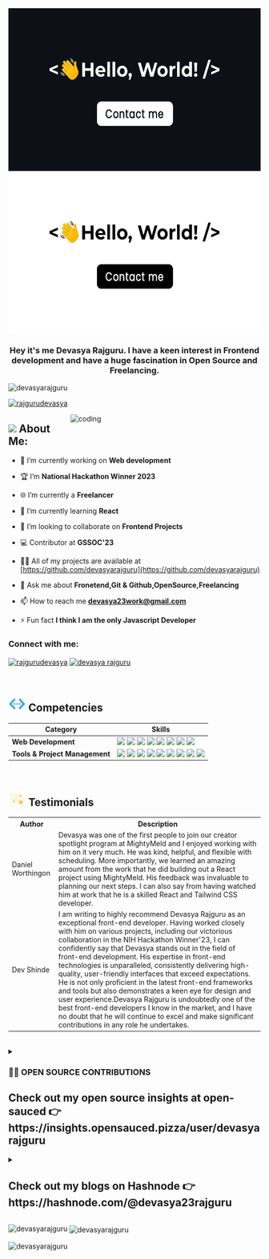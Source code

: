 <div align="center">
<img src="https://raw.githubusercontent.com/viveksati5143/viveksati5143/main/headergitdark.gif#gh-dark-mode-only" align="center" height="325" />
<img src="https://raw.githubusercontent.com/viveksati5143/viveksati5143/main/headergitlight.gif#gh-light-mode-only" align="center" height="325" />
</div> 

<h3 align="center">Hey it's me Devasya Rajguru. I have a keen interest in Frontend development and have a huge fascination in Open Source and Freelancing.</h3>
 
<p align="left"> <img src="https://komarev.com/ghpvc/?username=devasyarajguru&label=Profile%20views&color=0e75b6&style=flat" alt="devasyarajguru" /> </p>

<p align="left"> <a href="https://twitter.com/rajgurudevasya" target="blank"><img src="https://img.shields.io/twitter/follow/rajgurudevasya?logo=twitter&style=for-the-badge" alt="rajgurudevasya" /></a> </p>

<img align="right" alt="coding" width="380" src="https://i.pinimg.com/originals/e4/26/70/e426702edf874b181aced1e2fa5c6cde.gif"/>


## <img src="https://media.giphy.com/media/WUlplcMpOCEmTGBtBW/giphy.gif" width="40"> **About Me:**

- 🔭 I’m currently working on **Web development**

- 🏆 I’m **National Hackathon Winner 2023**

- 🌐 I’m  currently a **Freelancer**

- 🌱 I’m currently learning **React**

- 👯 I’m looking to collaborate on **Frontend Projects**

-  💻 Contributor at <strong>GSSOC'23</strong>

- 👨‍💻 All of my projects are available at [https://github.com/devasyarajguru](https://github.com/devasyarajguru)

- 💬 Ask me about **Fronetend,Git & Github,OpenSource,Freelancing**

- 📫 How to reach me **devasya23work@gmail.com**

- ⚡ Fun fact **I think I am the only Javascript Developer**

<h3 align="left">Connect with me:</h3>
<p align="left">
<a href="https://twitter.com/rajgurudevasya" target="blank"><img align="center" src="https://raw.githubusercontent.com/rahuldkjain/github-profile-readme-generator/master/src/images/icons/Social/twitter.svg" alt="rajgurudevasya" height="30" width="40" /></a>
<a href="https://linkedin.com/in/devasya rajguru" target="blank"><img align="center" src="https://raw.githubusercontent.com/rahuldkjain/github-profile-readme-generator/master/src/images/icons/Social/linked-in-alt.svg" alt="devasya rajguru" height="30" width="40" /></a>
</p>

<img src="https://www.animatedimages.org/data/media/562/animated-line-image-0111.gif" width="1000" height="2" />

<!---------------------------------Frameworks, Languages & Other Tools ------------------------------------->        
        
## <img src="https://github.com/gurjeetsinghvirdee/gurjeetsinghvirdee/blob/main/assets/skills.gif" width="35" height="30" /> Competencies

| Category        | Skills        |
|-----------------|---------------|
| **Web Development** | <img src="https://img.shields.io/badge/HTML5-E34F26?style=for-the-badge&logo=html5&logoColor=white" /> <img src="https://img.shields.io/badge/JavaScript-323330?style=for-the-badge&logo=javascript&logoColor=F7DF1E"/> <img src="https://img.shields.io/badge/React-20232A?style=for-the-badge&logo=react&logoColor=61DAFB"/> <img src="https://img.shields.io/badge/CSS3-1572B6?style=for-the-badge&logo=css3&logoColor=white" /> <img src="https://img.shields.io/badge/Tailwind_CSS-38B2AC?style=for-the-badge&logo=tailwind-css&logoColor=white"/> <img src="https://img.shields.io/badge/Bootstrap-563D7C?style=for-the-badge&logo=bootstrap&logoColor=white" /> <img src="https://img.shields.io/badge/MUI-007FFF?logo=mui&logoColor=fff&style=for-the-badge" />   <img src="https://img.shields.io/badge/JSON-000?logo=json&logoColor=fff&style=for-the-badge" /> |
| **Tools & Project Management** | <img src="https://img.shields.io/badge/GitHub-000000?style=for-the-badge&logo=github&logoColor=white"/></a> <img src="https://img.shields.io/badge/GIT-E44C30?style=for-the-badge&logo=git&logoColor=white"/> <img src="https://img.shields.io/badge/firebase-ffca28?style=for-the-badge&logo=firebase&logoColor=black"/> <img src="https://img.shields.io/badge/VSCode-0078D4?style=for-the-badge&logo=visual%20studio%20code&logoColor=white" /> <img src="https://img.shields.io/badge/replit-F26207?style=for-the-badge&logo=replit&logoColor=white" /> <img src="https://img.shields.io/badge/Vercel-000000?style=for-the-badge&logo=vercel&logoColor=white"/> <img src="https://img.shields.io/badge/Netlify-00C7B7?style=for-the-badge&logo=netlify&logoColor=white"/>  <img src="https://img.shields.io/badge/Postman-FF6C37?style=for-the-badge&logo=Postman&logoColor=white" /> <img src="https://img.shields.io/badge/Unsplash-000000?style=for-the-badge&logo=Unsplash&logoColor=white" /> |

<!--------------------------- Lanyard Profile--------------------------------->


<img src="https://www.animatedimages.org/data/media/562/animated-line-image-0111.gif" width="1000" height="2" />        
<!------------------------------------------TESTIMONIALS----------------------------------------------->
        
## <img src="https://github.com/gurjeetsinghvirdee/gurjeetsinghvirdee/blob/main/assets/star%202.gif" width="35" height="30" /> Testimonials 

<table>
  <tr>
    <th>Author</th>
    <th>Description</th>
  </tr>
  <tr>
    <td>Daniel Worthingon</td>
    <td>Devasya was one of the first people to join our creator spotlight program at MightyMeld and I enjoyed working with him on it very much. He was kind, helpful, and flexible with scheduling. More importantly, we learned an amazing amount from the work that he did building out a React project using MightyMeld. His feedback was invaluable to planning our next steps. I can also say from having watched him at work that he is a skilled React and Tailwind CSS developer.</td>
  </tr>
  <tr>
    <td>Dev Shinde</td>
    <td>I am writing to highly recommend Devasya Rajguru as an exceptional front-end developer. Having worked closely with him on various projects, including our victorious collaboration in the NIH Hackathon Winner'23, I can confidently say that Devasya stands out in the field of front-end development. His expertise in front-end technologies is unparalleled, consistently delivering high-quality, user-friendly interfaces that exceed expectations. He is not only proficient in the latest front-end frameworks and tools but also demonstrates a keen eye for design and user experience.Devasya Rajguru is undoubtedly one of the best front-end developers I know in the market, and I have no doubt that he will continue to excel and make significant contributions in any role he undertakes.</td>
  </tr>
</table>

<img src="https://www.animatedimages.org/data/media/562/animated-line-image-0111.gif" width="1000" height="2" />



<!--Open Source Contributions-->
<details>
    <summary><h3> 👨‍💻 OPEN SOURCE CONTRIBUTIONS</h3>
  <h2>Check out my open source insights at open-sauced 👉 https://insights.opensauced.pizza/user/devasyarajguru</h2>
     </summary>
 </details>
 
 <details>
  <summary>
    <h2>Check out my blogs on Hashnode 👉 https://hashnode.com/@devasya23rajguru </h2> 
   </summary>
 </details>
<p><img align="left" src="https://github-readme-stats.vercel.app/api/top-langs?username=devasyarajguru&show_icons=true&locale=en&layout=compact" alt="devasyarajguru" /></p>

<p>&nbsp;<img align="center" src="https://github-readme-stats.vercel.app/api?username=devasyarajguru&show_icons=true&locale=en" alt="devasyarajguru" /></p>

<p><img align="center" src="https://github-readme-streak-stats.herokuapp.com/?user=devasyarajguru&" alt="devasyarajguru" /></p>
